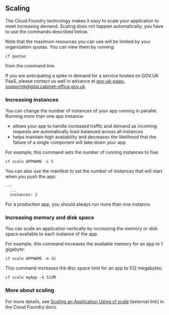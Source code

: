 ## Scaling

The Cloud Foundry technology makes it easy to scale your application to meet increasing demand. Scaling does not happen automatically; you have to use the commands described below.

Note that the maximum resources you can use will be limited by your organization quotas. You can view them by running:

``cf quotas``

from the command line.

If you are anticipating a spike in demand for a service hosted on GOV.UK PaaS, please contact us well in advance at [gov-uk-paas-support@digital.cabinet-office.gov.uk](mailto:gov-uk-paas-support@digital.cabinet-office.gov.uk).

### Increasing instances

You can change the number of instances of your app running in parallel. Running more than one app instance:

- allows your app to handle increased traffic and demand as incoming requests are automatically load-balanced across all instances
- helps maintain high availability and decreases the likelihood that the failure of a single component will take down your app

For example, this command sets the number of running instances to five:

``cf scale APPNAME -i 5``

You can also use the manifest to set the number of instances that will start when you push the app:

```
---
  ...
  instances: 2
```

For a production app, you should always run more than one instance.

### Increasing memory and disk space

You can scale an application vertically by increasing the memory or disk space available to each instance of the app.

For example, this command increases the available memory for an app to 1 gigabyte:

``cf scale APPNAME -m 1G``

This command increases the disc space limit for an app to 512 megabytes:

``cf scale myApp -k 512M``


### More about scaling

For more details, see [Scaling an Application Using cf scale](http://docs.cloudfoundry.org/devguide/deploy-apps/cf-scale.html) [external link] in the Cloud Foundry docs.
